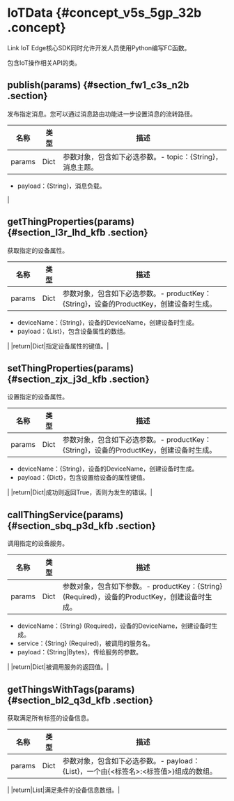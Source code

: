 # IoTData {#concept_v5s_5gp_32b .concept}

Link IoT Edge核心SDK同时允许开发人员使用Python编写FC函数。

包含IoT操作相关API的类。

## publish\(params\) {#section_fw1_c3s_n2b .section}

发布指定消息。您可以通过消息路由功能进一步设置消息的流转路径。

|名称|类型|描述|
|--|--|--|
|params|Dict|参数对象，包含如下必选参数。-   topic：\{String\}，消息主题。
-   payload：\{String\}，消息负载。

|

## getThingProperties\(params\) {#section_l3r_lhd_kfb .section}

获取指定的设备属性。

|名称|类型|描述|
|--|--|--|
|params|Dict|参数对象，包含如下必选参数。-   productKey：\{String\}，设备的ProductKey，创建设备时生成。
-   deviceName：\{String\}，设备的DeviceName，创建设备时生成。
-   payload：\{List\}，包含设备属性的数组。

|
|return|Dict|指定设备属性的键值。|

## setThingProperties\(params\) {#section_zjx_j3d_kfb .section}

设置指定的设备属性。

|名称|类型|描述|
|--|--|--|
|params|Dict|参数对象，包含如下必选参数。-   productKey：\{String\}，设备的ProductKey，创建设备时生成。
-   deviceName：\{String\}，设备的DeviceName，创建设备时生成。
-   payload：\{Dict\}，包含设置给设备的属性键值。

|
|return|Dict|成功则返回True，否则为发生的错误。|

## callThingService\(params\) {#section_sbq_p3d_kfb .section}

调用指定的设备服务。

|名称|类型|描述|
|--|--|--|
|params|Dict|参数对象，包含如下参数。-   productKey：\{String\} \(Required\)，设备的ProductKey，创建设备时生成。
-   deviceName：\{String\} \(Required\)，设备的DeviceName，创建设备时生成。
-   service：\{String\} \(Required\)，被调用的服务名。
-   payload：\{String|Bytes\}，传给服务的参数。

|
|return|Dict|被调用服务的返回值。|

## getThingsWithTags\(params\) {#section_bl2_q3d_kfb .section}

获取满足所有标签的设备信息。

|名称|类型|描述|
|--|--|--|
|params|Dict|参数对象，包含如下必选参数。-   payload：\{List\}，一个由\{<标签名\>:<标签值\>\}组成的数组。

|
|return|List|满足条件的设备信息数组。|

